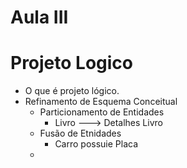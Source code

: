 
# Aula III
 # Projeto Logico 
   - O que é projeto lógico.
   - Refinamento de Esquema Conceitual
        - Particionamento de Entidades
            - Livro ---> Detalhes Livro
        - Fusão de Etnidades
            - Carro possuie Placa
        -     
            
